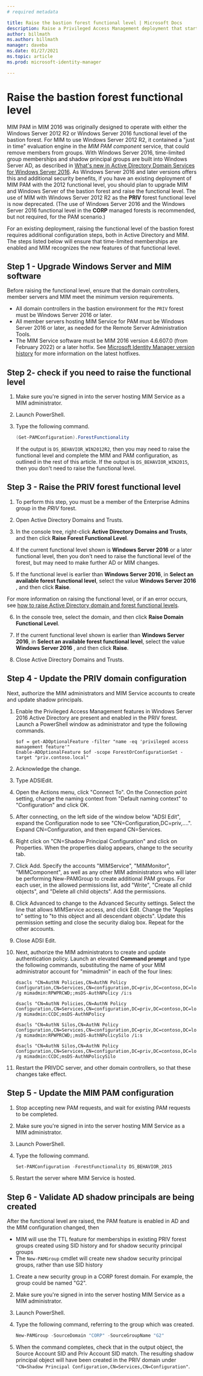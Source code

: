 ```yaml
---
# required metadata

title: Raise the bastion forest functional level | Microsoft Docs
description: Raise a Privileged Access Management deployment that started with Windows Server 2012 R2 functional level to the Windows Server 2016 functional level.
author: billmath
ms.author: billmath
manager: daveba
ms.date: 01/27/2021
ms.topic: article
ms.prod: microsoft-identity-manager

---
```

# Raise the bastion forest functional level

MIM PAM in MIM 2016 was originally designed to operate with either the Windows Server 2012 R2 or Windows Server 2016 functional level of the bastion forest.  For MIM to use Windows Server 2012 R2, it contained a "just in time" evaluation engine in the *MIM PAM component* service, that could remove members from groups.  With Windows Server 2016, time-limited group memberships and shadow principal groups are built into Windows Server AD, as described in [What's new in Active Directory Domain Services for Windows Server 2016](/windows-server/identity/whats-new-active-directory-domain-services). As Windows Server 2016 and later versions offers this and additional security benefits, if you have an existing deployment of MIM PAM with the 2012 functional level, you should plan to upgrade MIM and Windows Server of the bastion forest and raise the functional level.  The use of MIM with Windows Server 2012 R2 as the **PRIV** forest functional level is now deprecated. (The use of Windows Server 2016 and the Windows Server 2016 functional level in the **CORP** managed forests is recommended, but not required, for the PAM scenario.)

For an existing deployment, raising the functional level of the bastion forest requires additional configuration steps, both in Active Directory and MIM. The steps listed below will ensure that time-limited memberships are enabled and MIM recognizes the new features of that functional level.




## Step 1 - Upgrade Windows Server and MIM software

Before raising the functional level, ensure that the domain controllers, member servers and MIM meet the minimum version requirements.

* All domain controllers in the bastion environment for the `PRIV` forest must be Windows Server 2016 or later.
* All member servers hosting MIM Service for PAM must be Windows Server 2016 or later, as needed for the Remote Server Administration Tools.
* The MIM Service software must be MIM 2016 version 4.6.607.0 (from February 2022) or a later hotfix.  See [Microsoft Identity Manager version history](../reference/version-history.md) for more information on the latest hotfixes.

## Step 2- check if you need to raise the functional level

1. Make sure you're signed in into the server hosting MIM Service as a MIM administrator.
2. Launch PowerShell.
3. Type the following command.

    ```powershell
    (Get-PAMConfiguration).ForestFunctionality
    ```

    If the output is `DS_BEHAVIOR_WIN2012R2`, then you may need to raise the functional level and complete the MIM and PAM configuration, as outlined in the rest of this article.  If the output is `DS_BEHAVIOR_WIN2015`, then you don't need to raise the functional level.

## Step 3 - Raise the PRIV forest functional level

1. To perform this step, you must be a member of the Enterprise Admins group in the *PRIV* forest.

2. Open Active Directory Domains and Trusts.

3. In the console tree, right-click **Active Directory Domains and Trusts**, and then click **Raise Forest Functional Level**.

4. If the current functional level shown is **Windows Server 2016** or a later functional level, then you don't need to raise the functional level of the forest, but may need to make further AD or MIM changes.

5. If the functional level is earlier than **Windows Server 2016**, in **Select an available forest functional level**, select the value **Windows Server 2016** , and then click **Raise**.

For more information on raising the functional level, or if an error occurs, see [how to raise Active Directory domain and forest functional levels](/troubleshoot/windows-server/identity/raise-active-directory-domain-forest-functional-levels).

6. In the console tree, select the domain, and then click **Raise Domain Functional Level**.

7.  If the current functional level shown is earlier than **Windows Server 2016**, in **Select an available forest functional level**, select the value **Windows Server 2016** , and then click **Raise**.

7. Close Active Directory Domains and Trusts.

## Step 4 - Update the PRIV domain configuration

Next, authorize the MIM administrators and MIM Service accounts to create and update shadow principals.

1. Enable the Privileged Access Management features in Windows Server 2016 Active Directory are present and enabled in the PRIV forest.  Launch a PowerShell window as administrator and type the following commands.

   ```
   $of = get-ADOptionalFeature -filter "name -eq 'privileged access management feature'"
   Enable-ADOptionalFeature $of -scope ForestOrConfigurationSet -target "priv.contoso.local"
   ```
1. Acknowledge the change.

2. Type ADSIEdit.

3. Open the Actions menu, click "Connect To". On the Connection point setting, change the naming context from "Default naming context" to "Configuration" and click OK.

4. After connecting, on the left side of the window below "ADSI Edit", expand the Configuration node to see "CN=Configuration,DC=priv,....". Expand CN=Configuration, and then expand CN=Services.

5. Right click on "CN=Shadow Principal Configuration" and click on Properties. When the properties dialog appears, change to the security tab.

6. Click Add. Specify the accounts "MIMService", "MIMMonitor", "MIMComponent", as well as any other MIM administrators who will later be performing New-PAMGroup to create additional PAM groups. For each user, in the allowed permissions list, add "Write", "Create all child objects", and "Delete all child objects". Add the permissions.

7. Click Advanced to change to the Advanced Security settings. Select the line that allows MIMService access, and click Edit. Change the "Applies to" setting to "to this object and all descendant objects". Update this permission setting and close the security dialog box.  Repeat for the other accounts.

8. Close ADSI Edit.

9. Next, authorize the MIM administrators to create and update authentication policy. Launch an elevated **Command prompt** and type the following commands, substituting the name of your MIM administrator account for "mimadmin" in each of the four lines:
    ```
    dsacls "CN=AuthN Policies,CN=AuthN Policy Configuration,CN=Services,CN=configuration,DC=priv,DC=contoso,DC=local" /g mimadmin:RPWPRCWD;;msDS-AuthNPolicy /i:s

    dsacls "CN=AuthN Policies,CN=AuthN Policy Configuration,CN=Services,CN=configuration,DC=priv,DC=contoso,DC=local" /g mimadmin:CCDC;msDS-AuthNPolicy

    dsacls "CN=AuthN Silos,CN=AuthN Policy Configuration,CN=Services,CN=configuration,DC=priv,DC=contoso,DC=local" /g mimadmin:RPWPRCWD;;msDS-AuthNPolicySilo /i:s

    dsacls "CN=AuthN Silos,CN=AuthN Policy Configuration,CN=Services,CN=configuration,DC=priv,DC=contoso,DC=local" /g mimadmin:CCDC;msDS-AuthNPolicySilo
    ```

10. Restart the PRIVDC server, and other domain controllers, so that these changes take effect.

## Step 5 - Update the MIM PAM configuration

1. Stop accepting new PAM requests, and wait for existing PAM requests to be completed.
1. Make sure you're signed in into the server hosting MIM Service as a MIM administrator.
1. Launch PowerShell.
1. Type the following command.

    ```powershell
    Set-PAMConfiguration -ForestFunctionality DS_BEHAVIOR_2015
    ```

1. Restart the server where MIM Service is hosted.

## Step 6 - Validate AD shadow principals are being created

After the functional level are raised, the PAM feature is enabled in AD and the MIM configuration changed, then

* MIM will use the TTL feature for memberships in existing PRIV forest groups created using SID history and for shadow security principal groups
* The `New-PAMGroup` cmdlet will create new shadow security principal groups, rather than use SID history

1. Create a new security group in a CORP forest domain.  For example, the group could be named "G2".
1. Make sure you're signed in into the server hosting MIM Service as a MIM administrator.
1. Launch PowerShell.
1. Type the following command, referring to the group which was created.

    ```powershell
    New-PAMGroup -SourceDomain "CORP" -SourceGroupName "G2"
    ```

1. When the command completes, check that in the output object, the Source Account SID and Priv Account SID match.  The resulting shadow principal object will have been created in the PRIV domain under `"CN=Shadow Principal Configuration,CN=Services,CN=Configuration"`.
